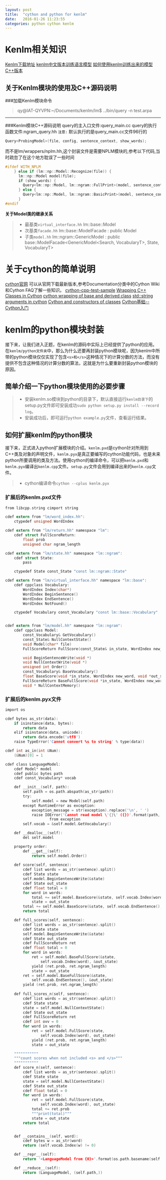 ```yaml
---
layout: post
title:  "cython and python for kenlm"
date:   2016-01-26 11:23:55
categories: python cython kenlm
---
```


# Kenlm相关知识
[Kenlm下载地址](http://www.kheafield.com/code/kenlm/)
[kenlm中文版本训练语言模型](http://www.smallqiao.com/124790.html)
[如何使用kenlm训练出来的模型C++版本](http://www.smallqiao.com/124791.html)

## 关于Kenlm模块的使用及C++源码说明

###加载Kenlm模块命令
>qy@IAT-QYVPN:~/Documents/kenlm/lm$ ../bin/query -n test.arpa
***
###Kenlm模块C++源码说明
query的主入口文件:query_main.cc
query的执行函数文件:ngram_query.hh
`注意:`
默认执行的是query_main.cc文件96行的
```c
Query<ProbingModel>(file, config, sentence_context, show_words);
```
而不是lm/wrappers/nplm.hh,这个封装文件是需要NPLM模块的,参考以下代码,当时疏忽了在这个地方耽误了一些时间
```c
#ifdef WITH_NPLM
    } else if (lm::np::Model::Recognize(file)) {
      lm::np::Model model(file);
      if (show_words) {
        Query<lm::np::Model, lm::ngram::FullPrint>(model, sentence_context);
      } else {
        Query<lm::np::Model, lm::ngram::BasicPrint>(model, sentence_context);
      }
#endif
```
**关于Model类的继承关系**
> * 最基类`virtual_interface.hh` lm::base::Model
> * 次基类`facade.hh` lm::base::ModelFacade : public Model
> * 子类`model.hh` lm::ngram::GenericModel : public base::ModelFacade<GenericModel<Search, VocabularyT>, State, VocabularyT>

# 关于cython的简单说明
[cython官网](http://cython.org/)
可以从官网下载最新版本,参考Documentation分类中的Cython Wiki和Cython FAQ了解一些知识。
[cython-cpp-test-sample](https://github.com/sturlamolden/cython-cpp-test)
[Wrapping C++ Classes in Cython](https://github.com/cython/cython/wiki/WrappingCPlusPlus)
[cython wrapping of base and derived class](http://stackoverflow.com/questions/18344391/cython-wrapping-of-base-and-derived-class)
[std::string arguments in cython](http://comments.gmane.org/gmane.comp.python.cython.user/266)
[Cython and constructors of classes](http://stackoverflow.com/questions/13201886/cython-and-constructors-of-classes)
[Cython基础--Cython入门](http://blog.csdn.net/i2cbus/article/details/18181637)

# kenlm的python模块封装
接下来，让我们进入正题，在kenlm的源码中实际上已经提供了python的应用。在`kenlm/python文件夹`中，那么为什么还要再封装python模块呢，因为kenlm中所带的python模块仅仅实现了包含`<s>和</s>`这种情况下的计算分数的方法，而没有提供不包含这种情况的计算分数的算法，这就是为什么要重新封装python模块的原因。
## 简单介绍一下python模块使用的必要步骤
> * 安装kenlm.so模块到python的目录下，默认直接运行`kenlm目录下`的setup.py文件即可安装成功`sudo python setup.py install --record log`。
> * 安装成功后，即可运行`python example.py`文件，查看运行结果。

## 如何扩展kenlm的python模块
接下来，正式进入python扩展模块的介绍。`kenlm.pxd`是cython针对所用到C++类及对象的声明文件，`kenlm.pyx`是真正要编写的cython功能代码，也是未来python所要调用的类及方法。使用cython的编译命令，可以把`kenlm.pxd`和`kenlm.pyx`编译出`kenlm.cpp`文件。`setup.py`文件会用到编译出来的`kenlm.cpp`文件。
> * cython编译命令`cython --cplus kenlm.pyx`

### 扩展后的kenlm.pxd文件
```c
from libcpp.string cimport string

cdef extern from "lm/word_index.hh":
    ctypedef unsigned WordIndex

cdef extern from "lm/return.hh" namespace "lm":
    cdef struct FullScoreReturn:
        float prob
        unsigned char ngram_length

cdef extern from "lm/state.hh" namespace "lm::ngram":
    cdef struct State:
        pass

    ctypedef State const_State "const lm::ngram::State"

cdef extern from "lm/virtual_interface.hh" namespace "lm::base":
    cdef cppclass Vocabulary:
        WordIndex Index(char*)
        WordIndex BeginSentence() 
        WordIndex EndSentence()
        WordIndex NotFound()

    ctypedef Vocabulary const_Vocabulary "const lm::base::Vocabulary"


cdef extern from "lm/model.hh" namespace "lm::ngram":
    cdef cppclass Model:
        const_Vocabulary& GetVocabulary()
        const_State& NullContextState()
        void Model(char* file)
        FullScoreReturn FullScore(const_State& in_state, WordIndex new_word, const_State& out_state)

        void BeginSentenceWrite(void *)
        void NullContextWrite(void *)
        unsigned int Order()
        const_Vocabulary& BaseVocabulary()
        float BaseScore(void *in_state, WordIndex new_word, void *out_state)
        FullScoreReturn BaseFullScore(void *in_state, WordIndex new_word, void *out_state)
        void * NullContextMemory()

```

### 扩展后的kenlm.pyx文件
```c
import os

cdef bytes as_str(data):
    if isinstance(data, bytes):
        return data
    elif isinstance(data, unicode):
        return data.encode('utf8')
    raise TypeError('Cannot convert %s to string' % type(data))

cdef int as_in(int &Num):
    (&Num)[0] = 1

cdef class LanguageModel:
    cdef Model* model
    cdef public bytes path
    cdef const_Vocabulary* vocab

    def __init__(self, path):
        self.path = os.path.abspath(as_str(path))
        try:
            self.model = new Model(self.path)
        except RuntimeError as exception:
            exception_message = str(exception).replace('\n', ' ')
            raise IOError('Cannot read model \'{}\' ({})'.format(path, exception_message))\
                    from exception
        self.vocab = &self.model.GetVocabulary()

    def __dealloc__(self):
        del self.model

    property order:
        def __get__(self):
            return self.model.Order()
    
    def score(self, sentence):
        cdef list words = as_str(sentence).split()
        cdef State state
        self.model.BeginSentenceWrite(&state)
        cdef State out_state
        cdef float total = 0
        for word in words:
            total += self.model.BaseScore(&state, self.vocab.Index(word), &out_state)
            state = out_state
        total += self.model.BaseScore(&state, self.vocab.EndSentence(), &out_state)
        return total

    def full_scores(self, sentence):
        cdef list words = as_str(sentence).split()
        cdef State state
        self.model.BeginSentenceWrite(&state)
        cdef State out_state
        cdef FullScoreReturn ret
        cdef float total = 0
        for word in words:
            ret = self.model.BaseFullScore(&state,
                self.vocab.Index(word), &out_state)
            yield (ret.prob, ret.ngram_length)
            state = out_state
        ret = self.model.BaseFullScore(&state,
            self.vocab.EndSentence(), &out_state)
        yield (ret.prob, ret.ngram_length)
    
    def full_scores_n(self, sentence):
        cdef list words = as_str(sentence).split()
        cdef State state
        state = self.model.NullContextState()
        cdef State out_state
        cdef FullScoreReturn ret
        cdef int ovv = 0
        for word in words:
            ret = self.model.FullScore(state,
                self.vocab.Index(word), out_state)
            yield (ret.prob, ret.ngram_length)
            state = out_state

    """""""""""
    """count scores when not included <s> and </s>"""
    """""""""""
    def score_n(self, sentence):
        cdef list words = as_str(sentence).split()
        cdef State state
        state = self.model.NullContextState()
        cdef State out_state
        cdef float total = 0
        for word in words:
            ret = self.model.FullScore(state,
                self.vocab.Index(word), out_state)
            total += ret.prob
            """print(total)"""
            state = out_state
        return total


    def __contains__(self, word):
        cdef bytes w = as_str(word)
        return (self.vocab.Index(w) != 0)

    def __repr__(self):
        return '<LanguageModel from {0}>'.format(os.path.basename(self.path))

    def __reduce__(self):
        return (LanguageModel, (self.path,))
```

